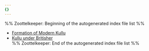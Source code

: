```yaml
---
{}
---
```

   
%% Zoottelkeeper: Beginning of the autogenerated index file list  %%   
   
-  [Formation of Modern Kullu](../../../../../01%20History%20of%20Himachal%20Pradesh/Z%20Districtwise%20History%20of%20Himachal%20Pradesh/06%20History%20of%20Kullu/Kullu%20History/Modern%20Kullu/Formation%20of%20Modern%20Kullu.md)   
-  [Kullu under Britisher](../../../../../01%20History%20of%20Himachal%20Pradesh/Z%20Districtwise%20History%20of%20Himachal%20Pradesh/06%20History%20of%20Kullu/Kullu%20History/Modern%20Kullu/Kullu%20under%20Britisher.md)   
%% Zoottelkeeper: End of the autogenerated index file list  %%